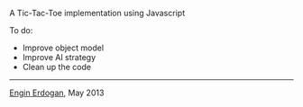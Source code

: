 A Tic-Tac-Toe implementation using Javascript 

To do:  
- Improve object model
- Improve AI strategy
- Clean up the code

---

<a href='http://twitter.com/erdogan'>Engin Erdogan</a>, May 2013

